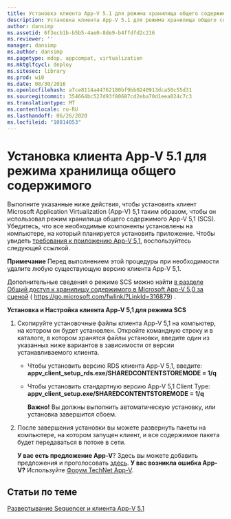 ```yaml
---
title: Установка клиента App-V 5.1 для режима хранилища общего содержимого
description: Установка клиента App-V 5.1 для режима хранилища общего содержимого
author: dansimp
ms.assetid: 6f3ecb1b-b5b5-4ae0-8de9-b4ffdfd2c216
ms.reviewer: ''
manager: dansimp
ms.author: dansimp
ms.pagetype: mdop, appcompat, virtualization
ms.mktglfcycl: deploy
ms.sitesec: library
ms.prod: w10
ms.date: 08/30/2016
ms.openlocfilehash: a7ce8114a44762180bf9bb0240913dca50c55d31
ms.sourcegitcommit: 354664bc527d93f80687cd2eba70d1eea024c7c3
ms.translationtype: MT
ms.contentlocale: ru-RU
ms.lasthandoff: 06/26/2020
ms.locfileid: "10814053"
---
```

# Установка клиента App-V 5.1 для режима хранилища общего содержимого


Выполните указанные ниже действия, чтобы установить клиент Microsoft Application Virtualization (App-V) 5,1 таким образом, чтобы он использовал режим хранилища общего содержимого App-V 5,1 (SCS). Убедитесь, что все необходимые компоненты установлены на компьютере, на который планируется установить приложение. Чтобы увидеть [требования к приложению App-V 5,1](app-v-51-prerequisites.md), воспользуйтесь следующей ссылкой.

**Примечание**  Перед выполнением этой процедуры при необходимости удалите любую существующую версию клиента App-V 5,1.

 

Дополнительные сведения о режиме SCS можно найти [в разделе Общий доступ к хранилищу содержимого в Microsoft App-V 5,0 за сценой](https://go.microsoft.com/fwlink/?LinkId=316879) ( https://go.microsoft.com/fwlink/?LinkId=316879) .

**Установка и Настройка клиента App-V 5,1 для режима SCS**

1.  Скопируйте установочные файлы клиента App-V 5,1 на компьютер, на котором он будет установлен. Откройте командную строку и в каталоге, в котором хранятся файлы установки, введите один из указанных ниже вариантов в зависимости от версии устанавливаемого клиента.

    -   Чтобы установить версию RDS клиента App-V 5,1, введите: **appv\_client\_setup\_rds.exe/SHAREDCONTENTSTOREMODE = 1/q**

    -   Чтобы установить стандартную версию App-V 5,1 Client Type: **appv\_client\_setup.exe/SHAREDCONTENTSTOREMODE = 1/q**

        **Важно!**  Вы должны выполнить автоматическую установку, или установка завершится сбоем.

         

2.  После завершения установки вы можете развернуть пакеты на компьютере, на котором запущен клиент, и все содержимое пакета будет передаваться в потоке в сети.

    **У вас есть предложение App-V**? Здесь вы можете добавить предложения и проголосовать [здесь](http://appv.uservoice.com/forums/280448-microsoft-application-virtualization). **У вас возникла ошибка App-V?** Используйте [Форум TechNet App-V](https://social.technet.microsoft.com/Forums/home?forum=mdopappv).

## Статьи по теме


[Развертывание Sequencer и клиента App-V 5.1](deploying-the-app-v-51-sequencer-and-client.md)

 

 





